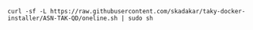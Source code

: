 ```curl -sf -L https://raw.githubusercontent.com/skadakar/taky-docker-installer/ASN-TAK-QD/oneline.sh | sudo sh``` 
